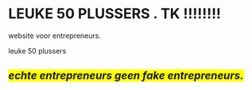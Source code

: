 <html>
<head>
<link rel="shortcut icon" type="image/x-icon" href="favicon.ico">
</head>
<body>

<h1>LEUKE 50 PLUSSERS . TK !!!!!!!!</h1>
<p>website voor entrepreneurs.</p>
<p>leuke 50 plussers</p>

<h2><span style="background-color: #ffff00;"><em><strong>echte entrepreneurs geen fake entrepreneurs.</strong></em></span></h2>

<audio src="/music/sneaky_snitch.mp3" autoplay>
<p>If you are reading this, it is because your browser does not support the audio element.     </p>
<embed src="/music/sneaky_snitch.mp3" width="180" height="90" hidden="true" />
</audio>

</body>
</html>

